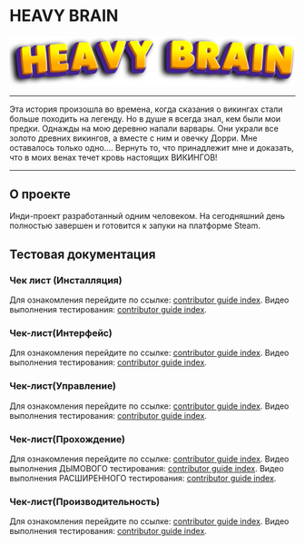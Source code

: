 # HEAVY BRAIN
![logo](picture/HBLogo.png)

___
Эта история произошла во времена, когда сказания о викингах стали больше походить на легенду. 
Но в душе я всегда знал, кем были мои предки. 
Однажды на мою деревню напали варвары. Они украли все золото древних викингов, а вместе с ним и овечку Дорри.
Мне оставалось только одно…. 
Вернуть то, что принадлежит мне и доказать, что в моих венах течет кровь настоящих ВИКИНГОВ!

___

## О проекте 

Инди-проект разработанный одним человеком. На сегодняшний день полностью завершен и готовится к запуки на платформе Steam. 

## Тестовая документация

### Чек лист (Инсталляция)
Для ознакомления перейдите по ссылке: [contributor guide index](https://docs.google.com/spreadsheets/d/1JbqHOK-GysHius6Yolr-C2r8wjydqZ4DpOMr3kpQI20/edit?usp=share_link).
Видео выполнения тестирования: [contributor guide index](https://youtu.be/NvGTAxanNCE).

### Чек-лист(Интерфейс)
Для ознакомления перейдите по ссылке: [contributor guide index](https://docs.google.com/spreadsheets/d/12B726hYUR3EkZfK9haPlCodDASHg-N0A5dFtICPNsSY/edit?usp=share_link).
Видео выполнения тестирования: [contributor guide index](https://youtu.be/R6rQDXRT3v4).

### Чек-лист(Управление)
Для ознакомления перейдите по ссылке: [contributor guide index](https://docs.google.com/spreadsheets/d/1tFi4-A_NPvPDq4TraKmDC7QwA0xrJUQ_0tu1V0C7SD4/edit?usp=share_link).
Видео выполнения тестирования: [contributor guide index](https://youtu.be/J6AvUlD9x_g).

### Чек-лист(Прохождение)
Для ознакомления перейдите по ссылке: [contributor guide index](https://docs.google.com/spreadsheets/d/1LHO_ICx_HATlk8nnAsrwmoRDyW-ehCDV5rH1lIGh6P8/edit?usp=share_link).
Видео выполнения ДЫМОВОГО тестирования: [contributor guide index](https://youtu.be/khZxawzOEcc).
Видео выполнения РАСШИРЕННОГО тестирования: [contributor guide index](https://youtu.be/uz8bdzvmcVQ).

### Чек-лист(Производительность)
Для ознакомления перейдите по ссылке: [contributor guide index](https://docs.google.com/spreadsheets/d/1KgPxyWyqZgRILcqdW0Smk7rplcThCQxmBHuz3NeYO3w/edit?usp=share_link).
Видео выполнения тестирования: [contributor guide index](https://youtu.be/prF0d6dvDok).
 


